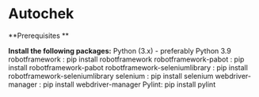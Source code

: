 # Autochek

**Prerequisites **

**Install the following packages:**
Python (3.x) - preferably Python 3.9
robotframework : pip install robotframework
robotframework-pabot : pip install robotframework-pabot
robotframework-seleniumlibrary : pip install robotframework-seleniumlibrary
selenium : pip install selenium
webdriver-manager : pip install webdriver-manager
Pylint: pip install pylint
